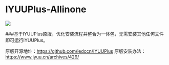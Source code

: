 # IYUUPlus-Allinone
  ![](https://komarev.com/ghpvc/?username=KiWinger&label=++访问量++&color=brightgreen)


 ###基于IYUUPlus原版，优化安装流程并整合为一体包，无需安装其他任何文件即可运行IYUUPlus。
 
 
 原版开源地址：https://github.com/ledccn/IYUUPlus
 原版安装办法：https://www.iyuu.cn/archives/429/
